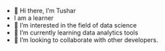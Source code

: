 - 👋 Hi there, I’m Tushar
- I am a learner
- 👀 I’m interested in the field of data science
- 🌱 I’m currently learning data analytics tools 
- 💞️ I’m looking to collaborate with other developers.

<!---
vermatushar09/vermatushar09 is a ✨ special ✨ repository because its `README.md` (this file) appears on your GitHub profile.
You can click the Preview link to take a look at your changes.
--->
